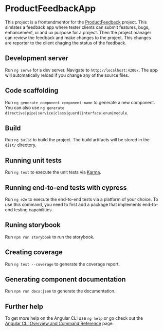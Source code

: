 # ProductFeedbackApp

This project is a frontendmentor for the [ProductFeedback](https://www.frontendmentor.io/challenges/product-feedback-app-wbvUYqjR6) project. This simlates a feedback app where tester clients can submit features, bugs, enhancement, ui and ux purpose for a project. Then the project manager can review the feedback and make changes to the project. This changes are reporter to the client chaging the status of the feedback.

## Development server

Run `ng serve` for a dev server. Navigate to `http://localhost:4200/`. The app will automatically reload if you change any of the source files.

## Code scaffolding

Run `ng generate component component-name` to generate a new component. You can also use `ng generate directive|pipe|service|class|guard|interface|enum|module`.

## Build

Run `ng build` to build the project. The build artifacts will be stored in the `dist/` directory.

## Running unit tests

Run `ng test` to execute the unit tests via [Karma](https://karma-runner.github.io).

## Running end-to-end tests with cypress

Run `ng e2e` to execute the end-to-end tests via a platform of your choice. To use this command, you need to first add a package that implements end-to-end testing capabilities.

## Runing storybook

Run `npm run storybook` to run the storybook.

## Creating coverage

Run `ng test --coverage` to generate the coverage report.

## Generating component documentation

Run `npm run docs:json` to generate the documentation.

## Further help

To get more help on the Angular CLI use `ng help` or go check out the [Angular CLI Overview and Command Reference](https://angular.io/cli) page.
